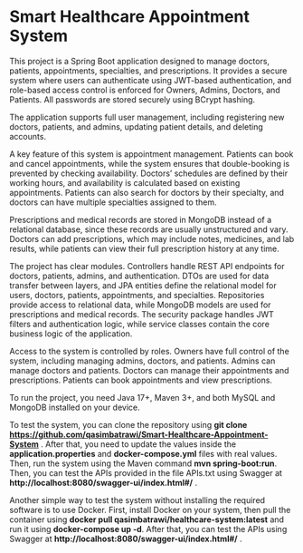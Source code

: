 # Smart Healthcare Appointment System

This project is a Spring Boot application designed to manage doctors, patients, appointments, specialties, and prescriptions. 
It provides a secure system where users can authenticate using JWT-based authentication, and role-based access control is enforced for Owners, 
Admins, Doctors, and Patients. All passwords are stored securely using BCrypt hashing.  

The application supports full user management, including registering new doctors, patients, and admins, updating patient details, and deleting accounts.

A key feature of this system is appointment management. Patients can book and cancel appointments, while the system ensures that double-booking is prevented by 
checking availability. Doctors’ schedules are defined by their working hours, and availability is calculated based on existing appointments. 
Patients can also search for doctors by their specialty, and doctors can have multiple specialties assigned to them.  

Prescriptions and medical records are stored in MongoDB instead of a relational database, since these records are usually unstructured and vary. 
Doctors can add prescriptions, which may include notes, medicines, and lab results, while patients can view their full prescription history at any time.  

The project has clear modules. Controllers handle REST API endpoints for doctors, patients, admins, and authentication. DTOs are used for data transfer between layers, 
and JPA entities define the relational model for users, doctors, patients, appointments, and specialties. 
Repositories provide access to relational data, while MongoDB models are used for prescriptions and medical records. 
The security package handles JWT filters and authentication logic, while service classes contain the core business logic of the application.  

Access to the system is controlled by roles. Owners have full control of the system, including managing admins, doctors, 
and patients. Admins can manage doctors and patients. Doctors can manage their appointments and prescriptions. Patients can book appointments and view prescriptions.  

To run the project, you need Java 17+, Maven 3+, and both MySQL and MongoDB installed on your device.

To test the system, you can clone the repository using **git clone https://github.com/qasimbatrawi/Smart-Healthcare-Appointment-System** . 
After that, you need to update the values inside the **application.properties** and **docker-compose.yml** files with real values.
Then, run the system using the Maven command **mvn spring-boot:run**. Then, you can test the APIs provided in the file APIs.txt using 
Swagger at **http://localhost:8080/swagger-ui/index.html#/** .

Another simple way to test the system without installing the required software is to use Docker. First, install Docker on your system, then pull the container using **docker 
pull qasimbatrawi/healthcare-system:latest** and run it using **docker-compose up -d**. After that, you can test the APIs using Swagger at **http://localhost:8080/swagger-ui/index.html#/** .
